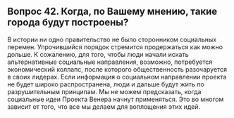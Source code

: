 ## Вопрос 42. Когда, по Вашему мнению, такие города будут построены?

В истории ни одно правительство не было сторонником социальных перемен. Упрочившийся порядок стремится продержаться как можно дольше. К сожалению, для того, чтобы люди начали искать альтернативные социальные направления, возможно, потребуется экономический коллапс, после которого общественность разочаруется в своих лидерах. Если информация о социальном направлении проекта не будет широко распространена, люди и дальше будут жить по разрушительным принципам. Мы не можем предсказать, когда социальные идеи Проекта Венера начнут применяться. Это во многом зависит от того, что все мы делаем для воплощения этих идей.
